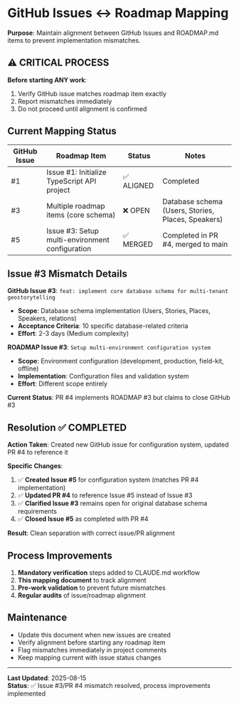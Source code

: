 # GitHub Issues ↔ Roadmap Mapping

**Purpose**: Maintain alignment between GitHub Issues and ROADMAP.md items to prevent implementation mismatches.

## ⚠️ CRITICAL PROCESS

**Before starting ANY work**:

1. Verify GitHub issue matches roadmap item exactly
2. Report mismatches immediately
3. Do not proceed until alignment is confirmed

## Current Mapping Status

| GitHub Issue | Roadmap Item                                    | Status     | Notes                                              |
| ------------ | ----------------------------------------------- | ---------- | -------------------------------------------------- |
| #1           | Issue #1: Initialize TypeScript API project     | ✅ ALIGNED | Completed                                          |
| #3           | Multiple roadmap items (core schema)            | ❌ OPEN    | Database schema (Users, Stories, Places, Speakers) |
| #5           | Issue #3: Setup multi-environment configuration | ✅ MERGED  | Completed in PR #4, merged to main                 |

## Issue #3 Mismatch Details

**GitHub Issue #3**: `feat: implement core database schema for multi-tenant geostorytelling`

- **Scope**: Database schema implementation (Users, Stories, Places, Speakers, relations)
- **Acceptance Criteria**: 10 specific database-related criteria
- **Effort**: 2-3 days (Medium complexity)

**ROADMAP Issue #3**: `Setup multi-environment configuration system`

- **Scope**: Environment configuration (development, production, field-kit, offline)
- **Implementation**: Configuration files and validation system
- **Effort**: Different scope entirely

**Current Status**: PR #4 implements ROADMAP #3 but claims to close GitHub #3

## Resolution ✅ COMPLETED

**Action Taken**: Created new GitHub issue for configuration system, updated PR #4 to reference it

**Specific Changes**:

1. ✅ **Created Issue #5** for configuration system (matches PR #4 implementation)
2. ✅ **Updated PR #4** to reference Issue #5 instead of Issue #3
3. ✅ **Clarified Issue #3** remains open for original database schema requirements
4. ✅ **Closed Issue #5** as completed with PR #4

**Result**: Clean separation with correct issue/PR alignment

## Process Improvements

1. **Mandatory verification** steps added to CLAUDE.md workflow
2. **This mapping document** to track alignment
3. **Pre-work validation** to prevent future mismatches
4. **Regular audits** of issue/roadmap alignment

## Maintenance

- Update this document when new issues are created
- Verify alignment before starting any roadmap item
- Flag mismatches immediately in project comments
- Keep mapping current with issue status changes

---

**Last Updated**: 2025-08-15  
**Status**: ✅ Issue #3/PR #4 mismatch resolved, process improvements implemented
